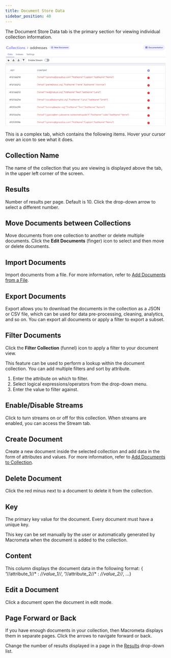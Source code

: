 ```yaml
---
title: Document Store Data
sidebar_position: 40
---
```


The Document Store Data tab is the primary section for viewing individual collection information.

![Document Store Data Tab](/img/collections/doc-store-data.png)

This is a complex tab, which contains the following items. Hover your cursor over an icon to see what it does.

## Collection Name

The name of the collection that you are viewing is displayed above the tab, in the upper left corner of the screen.

## Results

Number of results per page. Default is 10. Click the drop-down arrow to select a different number.

## Move Documents between Collections

Move documents from one collection to another or delete multiple documents. Click the **Edit Documents** (finger) icon to select and then move or delete documents.

## Import Documents

Import documents from a file. For more information, refer to [Add Documents from a File](add-document.md#add-documents-from-a-file).

## Export Documents

Export allows you to download the documents in the collection as a JSON or CSV file, which can be used for data pre-processing, cleaning, analytics, and so on. You can export all documents or apply a filter to export a subset.

## Filter Documents

Click the **Filter Collection** (funnel) icon to apply a filter to your document view.

This feature can be used to perform a lookup within the document collection. You can add multiple filters and sort by attribute.

1. Enter the attribute on which to filter.
1. Select logical expressions/operators from the drop-down menu.
1. Enter the value to filter against.

## Enable/Disable Streams

Click to turn streams on or off for this collection. When streams are enabled, you can access the Stream tab.

## Create Document

Create a new document inside the selected collection and add data in the form of attributes and values. For more information, refer to [Add Documents to Collection](add-document.md).

## Delete Document

Click the red minus next to a document to delete it from the collection.

## Key

The primary key value for the document. Every document must have a unique key.

This key can be set manually by the user or automatically generated by Macrometa when the document is added to the collection.

## Content

This column displays the document data in the following format: { “//attribute_1//* : *//value_1//*, “//attribute_2//* : *//value_2//*, …}

## Edit a Document

Click a document open the document in edit mode.

## Page Forward or Back

If you have enough documents in your collection, then Macrometa displays them in separate pages. Click the arrows to navigate forward or back.

Change the number of results displayed in a page in the [Results](#results) drop-down list.
